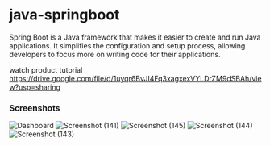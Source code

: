 # java-springboot
Spring Boot is a Java framework that makes it easier to create and run Java applications. It simplifies the configuration and setup process, allowing developers to focus more on writing code for their applications.

watch product tutorial https://drive.google.com/file/d/1uyqr6BvJI4Fq3xagxexVYLDrZM9dSBAh/view?usp=sharing

### Screenshots
![Dashboard](https://github.com/kumaramarjeet7503/java-springboot/assets/64517073/27c48cc5-05f4-4729-87b7-68b8b52be419)
![Screenshot (141)](https://github.com/kumaramarjeet7503/java-springboot/assets/64517073/b5622f96-9e3e-40d0-9792-2c35091c95f7)
![Screenshot (145)](https://github.com/kumaramarjeet7503/java-springboot/assets/64517073/a423606f-9d58-4cfb-a389-df71558688f2)
![Screenshot (144)](https://github.com/kumaramarjeet7503/java-springboot/assets/64517073/21370670-e8b6-43b6-b698-f58cf13791f0)
![Screenshot (143)](https://github.com/kumaramarjeet7503/java-springboot/assets/64517073/8c747e55-904a-469d-b619-41d73f666a73)

